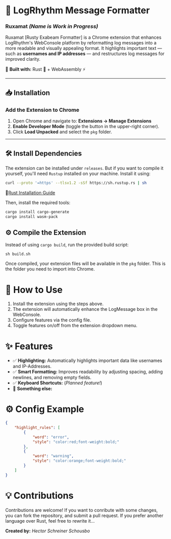 # 🚀 LogRhythm Message Formatter
### **Ruxamat** *(Name is Work in Progress)*

Ruxamat [Rusty Exabeam Formatter] is a Chrome extension that enhances LogRhythm's WebConsole platform by reformatting log messages into a more readable and visually appealing format. It highlights important text — such as **usernames and IP addresses** — and restructures log messages for improved clarity.

🔧 **Built with:** Rust 🦀 + WebAssembly ⚡

---

## 📥 Installation
### **Add the Extension to Chrome**
1. Open Chrome and navigate to:
   **Extensions → Manage Extensions**
2. **Enable Developer Mode** (toggle the button in the upper-right corner).
3. Click **Load Unpacked** and select the `pkg` folder.

---

## 🛠 Install Dependencies

The extension can be installed under `releases`. But if you want to compile it yourself, you'll need `Rustup` installed on your machine. Install it using:

```sh
curl --proto '=https' --tlsv1.2 -sSf https://sh.rustup.rs | sh
```

🔗[Rust Installation Guide](https://www.rust-lang.org/tools/install)

Then, install the required tools:
```sh
cargo install cargo-generate
cargo install wasm-pack
```

## ⚙️ Compile the Extension
Instead of using `cargo build`, run the provided build script:
```
sh build.sh
```
Once compiled, your extension files will be available in the `pkg` folder. This is the folder you need to import into Chrome.

# 🚀 How to Use
1. Install the extension using the steps above.
2. The extension will automatically enhance the LogMessage box in the WebConsole.
3. Configure features via the config file.
4. Toggle features on/off from the extension dropdown menu.

# ✨ Features
- ✅ **Highlighting:** Automatically highlights important data like usernames and IP-Addresses.
- ✅ **Smart Formatting:** Improves readability by adjusting spacing, adding newlines, and removing empty fields.
- ✅ **Keyboard Shortcuts:** (*Planned feature!*)
- 🔲 **Something else:**

# ⚙️ Config Example
```json
{
    "highlight_rules": [
        {
            "word": "error",
            "style": "color:red;font-weight:bold;"
        },
        {
            "word": "warning",
            "style": "color:orange;font-weight:bold;"
        }
    ]
}
```

# 💡 Contributions
Contributions are welcome! If you want to conribute with some changes, you can fork the repository, and submit a pull request. If you prefer another language over Rust, feel free to rewrite it...

**Created by:** *Hector Schreiner Schousbo*

